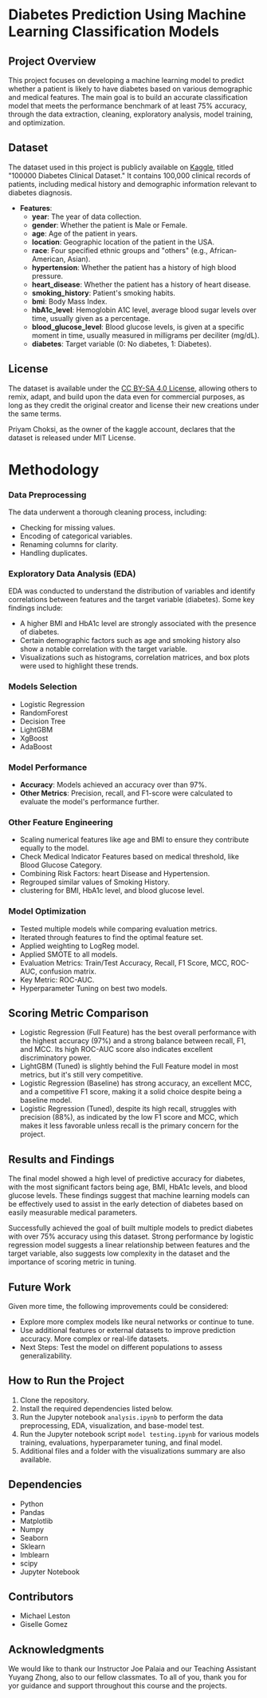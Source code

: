 # Diabetes Prediction Using Machine Learning Classification Models

## Project Overview

This project focuses on developing a machine learning model to predict whether a patient is likely to have diabetes based on various demographic and medical features. The main goal is to build an accurate classification model that meets the performance benchmark of at least 75% accuracy, through the data extraction, cleaning, exploratory analysis, model training, and optimization.

## Dataset

The dataset used in this project is publicly available on [Kaggle](https://www.kaggle.com/datasets/priyamchoksi/100000-diabetes-clinical-dataset), titled "100000 Diabetes Clinical Dataset." It contains 100,000 clinical records of patients, including medical history and demographic information relevant to diabetes diagnosis.

- **Features**:
  - **year**: The year of data collection.
  - **gender**: Whether the patient is Male or Female.
  - **age**: Age of the patient in years.
  - **location**: Geographic location of the patient in the USA.
  - **race**: Four specified ethnic groups and "others"  (e.g., African-American, Asian).
  - **hypertension**: Whether the patient has a history of high blood pressure.
  - **heart_disease**: Whether the patient has a history of heart disease.
  - **smoking_history**: Patient's smoking habits.
  - **bmi**: Body Mass Index.
  - **hbA1c_level**: Hemoglobin A1C level, average blood sugar levels over time, usually given as a percentage.
  - **blood_glucose_level**: Blood glucose levels, is given at a specific moment in time, usually measured in milligrams per deciliter (mg/dL).
  - **diabetes**: Target variable (0: No diabetes, 1: Diabetes).

## License

The dataset is available under the [CC BY-SA 4.0 License](https://creativecommons.org/licenses/by-sa/4.0/), allowing others to remix, adapt, and build upon the data even for commercial purposes, as long as they credit the original creator and license their new creations under the same terms.

Priyam Choksi, as the owner of the kaggle account, declares that the dataset is released under MIT License.

# Methodology

### Data Preprocessing

The data underwent a thorough cleaning process, including:
- Checking for missing values.
- Encoding of categorical variables.
- Renaming columns for clarity.
- Handling duplicates.

### Exploratory Data Analysis (EDA)

EDA was conducted to understand the distribution of variables and identify correlations between features and the target variable (diabetes). Some key findings include:
- A higher BMI and HbA1c level are strongly associated with the presence of diabetes.
- Certain demographic factors such as age and smoking history also show a notable correlation with the target variable.
- Visualizations such as histograms, correlation matrices, and box plots were used to highlight these trends.

### Models Selection

- Logistic Regression
- RandomForest
- Decision Tree
- LightGBM
- XgBoost
- AdaBoost

### Model Performance

- **Accuracy**: Models achieved an accuracy over than 97%.
- **Other Metrics**: Precision, recall, and F1-score were calculated to evaluate the model's performance further.

### Other Feature Engineering
- Scaling numerical features like age and BMI to ensure they contribute equally to the model.
- Check Medical Indicator Features based on medical threshold, like Blood Glucose Category.
- Combining Risk Factors: heart Disease and Hypertension.
- Regrouped similar values of Smoking History.
- clustering for BMI, HbA1c level, and blood glucose level.

### Model Optimization
- Tested multiple models while comparing evaluation metrics.
- Iterated through features to find the optimal feature set.
- Applied weighting to LogReg model.
- Applied SMOTE to all models.
- Evaluation Metrics: Train/Test Accuracy, Recall, F1 Score, MCC, ROC-AUC, confusion matrix.
- Key Metric: ROC-AUC.
- Hyperparameter Tuning on best two models.

## Scoring Metric Comparison
- Logistic Regression (Full Feature) has the best overall performance with the highest accuracy (97%) and a strong balance between recall, F1, and MCC. Its high ROC-AUC score also indicates excellent discriminatory power.
- LightGBM (Tuned) is slightly behind the Full Feature model in most metrics, but it's still very competitive.
- Logistic Regression (Baseline) has strong accuracy, an excellent MCC, and a competitive F1 score, making it a solid choice despite being a baseline model.
- Logistic Regression (Tuned), despite its high recall, struggles with precision (88%), as indicated by the low F1 score and MCC, which makes it less favorable unless recall is the primary concern for the project.

## Results and Findings

The final model showed a high level of predictive accuracy for diabetes, with the most significant factors being age, BMI, HbA1c levels, and blood glucose levels. These findings suggest that machine learning models can be effectively used to assist in the early detection of diabetes based on easily measurable medical parameters.

Successfully achieved the goal of built multiple models to predict diabetes with over 75% accuracy using this dataset. Strong performance by logistic regression model suggests a linear relationship between features and the target variable, also suggests low complexity in the dataset and the importance of scoring metric in tuning.

## Future Work

Given more time, the following improvements could be considered:
-  Explore more complex models like neural networks or continue to tune.
- Use additional features or external datasets to improve prediction accuracy. More complex or real-life datasets.
- Next Steps: Test the model on different populations to assess generalizability.

## How to Run the Project

1. Clone the repository.
2. Install the required dependencies listed below.
3. Run the Jupyter notebook `analysis.ipynb` to perform the data preprocessing, EDA, visualization, and base-model test.
4. Run the Jupyter notebook script `model testing.ipynb` for various models training, evaluations, hyperparameter tuning, and final model.
5. Additional files and a folder with the visualizations summary are also available.

## Dependencies

- Python
- Pandas
- Matplotlib
- Numpy
- Seaborn
- Sklearn
- Imblearn
- scipy
- Jupyter Notebook

## Contributors

- Michael Leston
- Giselle Gomez

## Acknowledgments

We would like to thank our Instructor Joe Palaia and our Teaching Assistant Yuyang Zhong, also to our fellow classmates. To all of you, thank you for yor guidance and support throughout this course and the projects. 

